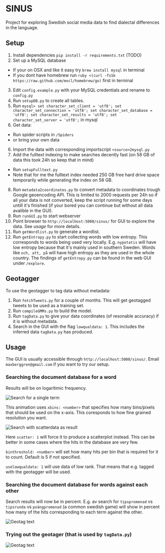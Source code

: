 SINUS
=====

Project for exploring Swedish social media data to find dialectal differences in the language. 

Setup
-----

1. Install dependencies `pip install -r requirements.txt` (TODO)
2. Set up a MySQL database
  * If your on OSX and like it easy try `brew install mysql` in terminal
  * If you dont have homebrew run `ruby <(curl -fsSk https://raw.github.com/mxcl/homebrew/go)` first in terminal
3. Edit `config.example.py` with your MySQL credentials and rename to `config.py`
4. Run `setupDB.py` to create all tables.
5. Run `mysql> set character_set_client = 'utf8'; set character_set_connection = 'utf8'; set character_set_database = 'utf8'; set character_set_results = 'utf8'; set character_set_server = 'utf8';` in mysql
5. Get data: 
  * Run spider scripts in `/Spiders` 
  * or bring your own data
6. Import the data with corresponding importscript `<source>2mysql.py`
7. Add the fulltext indexing to make searches decently fast (on 58 GB of data this took 24h so keep that in mind) 
  * Run `setupFulltext.py`
  * Note that for me the fulltext index needed 250 GB free hard drive space temporarily while generating the index on 58 GB.
8. Run `metadata2coordinates.py` to convert metadata to coordinates trough Google geoencoding API. This is limited to 2000 requests per 24h so if all your data is not converted, keep the script running for some days untill it's finished (if your bored you can continue but without all data avalible in the GUI).
9. Run `runGUI.py` to start webserver
10. Point browser to `http://localhost:5000/sinus/` for GUI to explore the data. See *usage* for more details.
11. Run `getWordlist.py` to generate a wordlist.
12. Run `getEntropy.py` to start collecting words with low entropy. This corresponds to words being used very locally. E.g. `nypotatis` will have low entropy because that it's mainly used in southern Sweden. Words like `och, att, på` will have high entropy as they are used in the whole country. The findings of `getEntropy.py` can be found in the web GUI under `/explore`.

Geotagger
---------

To use the geotagger to tag data without metadata:

1. Run `fetchTweets.py` for a couple of months. This will get geotagged tweets to be used as a training set.
2. Run `compileGMMs.py` to build the model.
3. Run `tagData.py` to give your data coordinates (of resonable accuracy) if it is without metadata.
4. Search in the GUI with the flag `lowqualdata: 1`. This includes the inferred data `tagData.py` has produced.

Usage
-----

The GUI is usually accessible through `http://localhost:5000/sinus/`. Email `maxberggren@gmail.com` if you want to try our setup.

### Searching the document database for a word

Results will be on logaritimic frequency.

![Search for a single term](../master/readmeimages/litta3.gif?raw=true)

This animation uses `xbins: <number>` that specifies how many bins/pixels that should be used on the x-axis. This coresponds to how fine grained resolution you want.

![Search with scatterdata as result](../master/readmeimages/litta_scatter.gif?raw=true)

Here `scatter: 1` will force it to produce a scatterplot instead. This can be better in some cases where the hits in the database are very few.

`binthreshold: <number>` will set how many hits per bin that is required for it to count. Default is 5 if not specified.

`uselowqualdata: 1` will use data of low rank. That means that e.g. tagged with the geotagger will be used.

### Searching the document database for words against each other

Search results will now be in percent. E.g. av search for `tipspromenad` vs `tipsrunda` vs `poängpromenad` (a common swedish game) will show in percent how many of the hits corresponding to each term against the other.

![Geotag text](../master/readmeimages/multiple.gif?raw=true)

### Trying out the geotager (that is used by `tagData.py`)

![Geotag text](../master/readmeimages/hbg.gif?raw=true)

